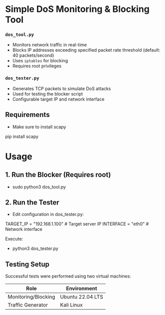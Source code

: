 # Simple DoS Monitoring & Blocking Tool


### `dos_tool.py`
- Monitors network traffic in real-time
- Blocks IP addresses exceeding specified packet rate threshold (default: 40 packets/second)
- Uses `iptables` for blocking
- Requires root privileges

### `dos_tester.py`
- Generates TCP packets to simulate DoS attacks
- Used for testing the blocker script
- Configurable target IP and network interface

## Requirements
- Make sure to install scapy
  
pip install scapy

# Usage

## 1. Run the Blocker (Requires root)

- sudo python3 dos_tool.py


## 2. Run the Tester
- Edit configuration in dos_tester.py:

TARGET_IP = "192.168.1.100"  # Target server IP
INTERFACE = "eth0"           # Network interface

Execute:
- python3 dos_tester.py

## Testing Setup

Successful tests were performed using two virtual machines:

| Role               | Environment      |
|--------------------|------------------|
| Monitoring/Blocking | Ubuntu 22.04 LTS |
| Traffic Generator   | Kali Linux       |

